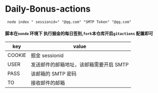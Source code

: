 # Daily-Bonus-actions

` node index " sessionid=" "@qq.com" "SMTP Token" "@qq.com"`

#### 脚本在`nonde` 环境下 执行掘金的每日签到,`fork`本仓库开启`gitactions` 配置即可

| key    | value                                   |
| ------ | --------------------------------------- |
| COOKIE | 掘金 sessionid                          |
| USER   | 发送邮件的邮箱地址，该邮箱需要开启 SMTP |
| PASS   | 该邮箱的 SMTP 密码                      |
| TO     | 接收邮件的邮箱                          |

